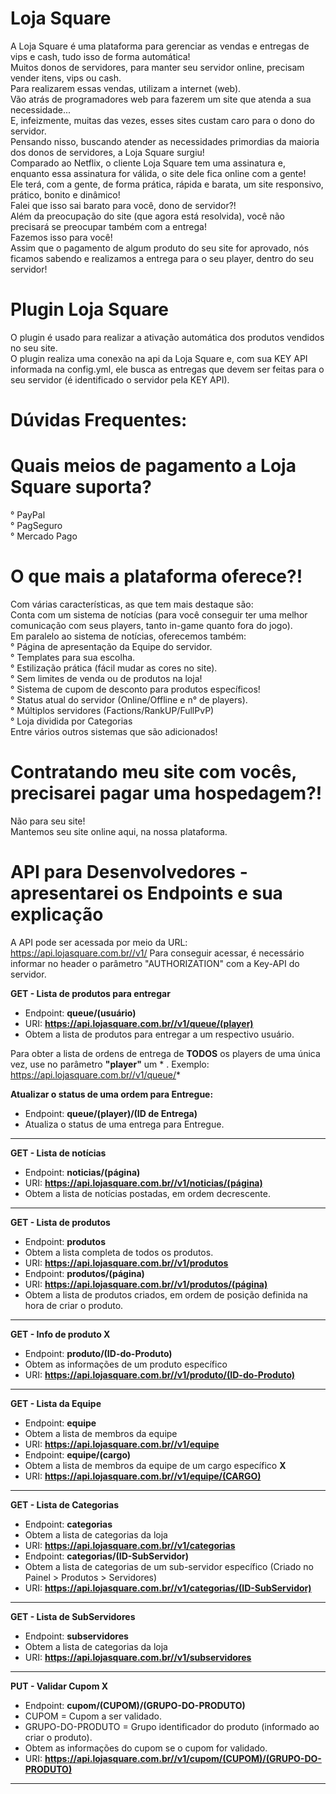 # Loja Square
A Loja Square é uma plataforma para gerenciar as vendas e entregas de vips e cash, tudo isso de forma automática!<br>
Muitos donos de servidores, para manter seu servidor online, precisam vender itens, vips ou cash.<br>
Para realizarem essas vendas, utilizam a internet (web).<br>
Vão atrás de programadores web para fazerem um site que atenda a sua necessidade... <br>
E, infeizmente, muitas das vezes, esses sites custam caro para o dono do servidor.<br>
Pensando nisso, buscando atender as necessidades primordias da maioria dos donos de servidores, a Loja Square surgiu!<br>
Comparado ao Netflix, o cliente Loja Square tem uma assinatura e, enquanto essa assinatura for válida, o site dele fica online com a gente!<br>
Ele terá, com a gente, de forma prática, rápida e barata, um site responsivo, prático, bonito e dinâmico!<br>
Falei que isso sai barato para você, dono de servidor?!<br>
Além da preocupação do site (que agora está resolvida), você não precisará se preocupar também com a entrega!<br>
Fazemos isso para você!<br>
Assim que o pagamento de algum produto do seu site for aprovado, nós ficamos sabendo e realizamos a entrega para o seu player,
dentro do seu servidor!

# Plugin Loja Square
O plugin é usado para realizar a ativação automática dos produtos vendidos no seu site.<br>
O plugin realiza uma conexão na api da Loja Square e, com sua KEY API informada na config.yml, ele busca as entregas que devem ser feitas para o seu servidor (é identificado o servidor pela KEY API).<br>

# Dúvidas Frequentes:
# Quais meios de pagamento a Loja Square suporta?
° PayPal<br>
° PagSeguro<br>
° Mercado Pago<br>

# O que mais a plataforma oferece?!
Com várias características, as que tem mais destaque são:<br>
Conta com um sistema de notícias (para você conseguir ter uma melhor comunicação com seus players, tanto in-game quanto fora do jogo). <br>
Em paralelo ao sistema de notícias, oferecemos também:<br>
° Página de apresentação da Equipe do servidor.<br>
° Templates para sua escolha.<br>
° Estilização prática (fácil mudar as cores no site).<br>
° Sem limites de venda ou de produtos na loja!<br>
° Sistema de cupom de desconto para produtos específicos!<br>
° Status atual do servidor (Online/Offline e n° de players).<br>
° Múltiplos servidores (Factions/RankUP/FullPvP)<br>
° Loja dividida por Categorias<br>
Entre vários outros sistemas que são adicionados!<br>

# Contratando meu site com vocês, precisarei pagar uma hospedagem?!
Não para seu site! <br>
Mantemos seu site online aqui, na nossa plataforma.<br>

# API para Desenvolvedores - apresentarei os Endpoints e sua explicação
A API pode ser acessada por meio da URL: https://api.lojasquare.com.br//v1/<endpoint>
Para conseguir acessar, é necessário informar no header o parâmetro "AUTHORIZATION" com a Key-API do servidor.

**GET - Lista de produtos para entregar**
- Endpoint: **queue/(usuário)**
- URI: **https://api.lojasquare.com.br//v1/queue/(player)**
- Obtem a lista de produtos para entregar a um respectivo usuário.

Para obter a lista de ordens de entrega de **TODOS** os players de uma única vez, use no parâmetro **"player"** um * .
Exemplo:
https://api.lojasquare.com.br//v1/queue/*

**Atualizar o status de uma ordem para Entregue:**
- Endpoint: **queue/(player)/(ID de Entrega)**
- Atualiza o status de uma entrega para Entregue.
<hr>

**GET - Lista de notícias**
- Endpoint: **noticias/(página)**
- URI: **https://api.lojasquare.com.br//v1/noticias/(página)**
- Obtem a lista de notícias postadas, em ordem decrescente.
<hr>

**GET - Lista de produtos**
- Endpoint: **produtos**
- Obtem a lista completa de todos os produtos.
- URI: **https://api.lojasquare.com.br//v1/produtos**
- Endpoint: **produtos/(página)**
- URI: **https://api.lojasquare.com.br//v1/produtos/(página)**
- Obtem a lista de produtos criados, em ordem de posição definida na hora de criar o produto.
<hr>

**GET - Info de produto X**
- Endpoint: **produto/(ID-do-Produto)**
- Obtem as informações de um produto específico
- URI: **https://api.lojasquare.com.br//v1/produto/(ID-do-Produto)**
<hr>

**GET - Lista da Equipe**
- Endpoint: **equipe**
- Obtem a lista de membros da equipe
- URI: **https://api.lojasquare.com.br//v1/equipe**
- Endpoint: **equipe/(cargo)**
- Obtem a lista de membros da equipe de um cargo específico **X**
- URI: **https://api.lojasquare.com.br//v1/equipe/(CARGO)**
<hr>

**GET - Lista de Categorias**
- Endpoint: **categorias**
- Obtem a lista de categorias da loja
- URI: **https://api.lojasquare.com.br//v1/categorias**
- Endpoint: **categorias/(ID-SubServidor)**
- Obtem a lista de categorias de um sub-servidor específico (Criado no Painel > Produtos > Servidores)
- URI: **https://api.lojasquare.com.br//v1/categorias/(ID-SubServidor)**
<hr>

**GET - Lista de SubServidores**
- Endpoint: **subservidores**
- Obtem a lista de categorias da loja
- URI: **https://api.lojasquare.com.br//v1/subservidores**
<hr>

**PUT - Validar Cupom X**
- Endpoint: **cupom/(CUPOM)/(GRUPO-DO-PRODUTO)**
- CUPOM = Cupom a ser validado.
- GRUPO-DO-PRODUTO = Grupo identificador do produto (informado ao criar o produto).
- Obtem as informações do cupom se o cupom for validado.
- URI: **https://api.lojasquare.com.br//v1/cupom/(CUPOM)/(GRUPO-DO-PRODUTO)**
<hr>
